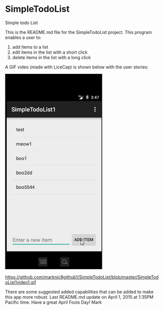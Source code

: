 # SimpleTodoList
Simple todo List

This is the README.md file for the SimpleTodoList project.
This program enables a user to:
1. add items to a list
2. edit items in the list with a short click
3. delete items in the list with a long click

A GIF video (made with LiceCap) is shown below with the user stories:

![My Video Walkthrough](SimpleTodoList1video1.gif)

https://github.com/marknic8github1/SimpleTodoList/blob/master/SimpleTodoList1video1.gif

There are some suggested added capabilities that can be added to make this app more robust.
Last README.md update on April 1, 2015 at 1:35PM Pacific time.
Have a great April Fools Day!
Mark
